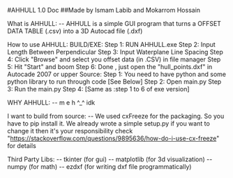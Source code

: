 #AHHULL 1.0 Doc
##Made by Ismam Labib and Mokarrom Hossain

What is AHHULL:
-- AHHULL is a simple GUI program that turns a OFFSET DATA TABLE (.csv) into a 3D Autocad file (.dxf)

How to use AHHULL:
	BUILD/EXE:
		Step 1: RUN AHHULL.exe
		Step 2: Input Length Between Perpendicular
		Step 3: Input Waterplane Line Spacing
		Step 4: Click "Browse" and select you offset data (in .CSV) in file manager
		Step 5: Hit "Start" and boom
		Step 6: Done , just open the "hull_points.dxf" in Autocade 2007 or upper
	Source:
		Step 1: You need to have python and some python library to run through code [See Below]
		Step 2: Open main.py
		Step 3: Run the main.py
		Step 4: [Same as :step 1 to 6 of exe version]

WHY AHHULL:
-- m e h ^_^ idk


I want to build from source:
-- We used cxFreeze for the packaging. So you have to pip install it.
   We already wrote a simple setup.py if you want to change it then it's your responsibility
   check "https://stackoverflow.com/questions/9895636/how-do-i-use-cx-freeze" for details


Third Party Libs:
-- tkinter (for gui)
-- matplotlib (for 3d visualization)
-- numpy (for math)
-- ezdxf (for writing dxf file programmatically)
